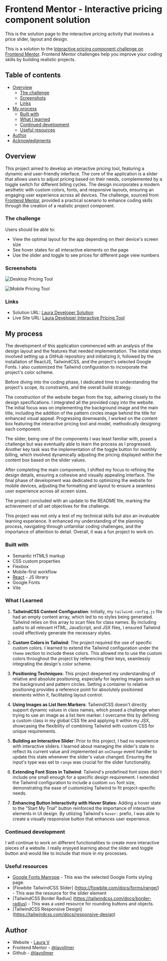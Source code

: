 # Frontend Mentor - Interactive pricing component solution

This is the solution page to the interactive pricing activity that involves a price slider, layout and design.

This is a solution to the [Interactive pricing component challenge on Frontend Mentor](https://www.frontendmentor.io/challenges/interactive-pricing-component-t0m8PIyY8). Frontend Mentor challenges help you improve your coding skills by building realistic projects. 

## Table of contents

- [Overview](#overview)
  - [The challenge](#the-challenge)
  - [Screenshots](#screenshots)
  - [Links](#links)
- [My process](#my-process)
  - [Built with](#built-with)
  - [What I learned](#what-i-learned)
  - [Continued development](#continued-development)
  - [Useful resources](#useful-resources)
- [Author](#author)
- [Acknowledgments](#acknowledgments)

## Overview

This project aimed to develop an interactive pricing tool, featuring a dynamic and user-friendly interface. The core of the application is a slider that allows users to adjust pricing based on their needs, complemented by a toggle switch for different billing cycles. The design incorporates a modern aesthetic with custom colors, fonts, and responsive layouts, ensuring an engaging user experience across all devices. The challenge, sourced from [Frontend Mentor](https://www.frontendmentor.io/challenges/interactive-pricing-component-t0m8PIyY8), provided a practical scenario to enhance coding skills through the creation of a realistic project component.

### The challenge

Users should be able to:

- View the optimal layout for the app depending on their device's screen size
- See hover states for all interactive elements on the page
- Use the slider and toggle to see prices for different page view numbers

### Screenshots

![Desktop Pricing Tool](./src/assets/PricingToolScreenshot.png)

![Mobile Pricing Tool](./src/assets/MobilePricingTool.png)


### Links

- Solution URL: [Laura Developer Solution](https://www.frontendmentor.io/solutions/reactjs-tailwindcss-vite-interactive-pricing-tool-BQeKEFSq2R)
- Live Site URL: [Laura Developer Interactive Pricing Tool](https://pricingtool-lauradev.netlify.app/)

## My process

The development of this application commenced with an analysis of the design layout and the features that needed implementation. The initial steps involved setting up a GitHub repository and initializing it, followed by the installation of ReactJS, TailwindCSS, and the project's selected Google Fonts. I also customized the Tailwind configuration to incorporate the project's color scheme.

Before diving into the coding phase, I dedicated time to understanding the project's scope, its constraints, and the overall build strategy. 

The construction of the website began from the top, adhering closely to the design specifications. I  integrated all the provided copy into the website. The initial focus was on implementing the background image and the main title, including the addition of the pattern circles image behind the title for enhanced visual appeal. Progressing downwards, I worked on the content box featuring the interactive pricing tool and model, methodically designing each component.

The slider, being one of the components I was least familiar with, posed a challenge but was eventually able to learn the process as I progressed. Another key task was the implementation of the toggle button for monthly billing, which involved dynamically adjusting the pricing displayed within the content box based on the slider values.

After completing the main components, I shifted my focus to refining the design details, ensuring a cohesive and visually appealing interface. The final phase of development was dedicated to optimizing the website for mobile devices, adjusting the formatting and layout to ensure a seamless user experience across all screen sizes.

The project concluded with an update to the README file, marking the achievement of all set objectives for the challenge.

This project was not only a test of my technical skills but also an invaluable learning experience. It enhanced my understanding of the planning process, navigating through unfamiliar coding challenges, and the importance of attention to detail. Overall, it was a fun project to work on.


### Built with

- Semantic HTML5 markup
- CSS custom properties
- Flexbox
- Mobile-first workflow
- [React](https://reactjs.org/) - JS library
- Google Fonts
- Vite

### What I Learned

1. **TailwindCSS Content Configuration**: Initially, my `tailwind.config.js` file had an empty content array, which led to no styles being generated. Tailwind relies on this array to scan files for class names. By including paths to all relevant HTML, JavaScript, and JSX files, I ensured Tailwind could effectively generate the necessary styles.

2. **Custom Colors in Tailwind**: The project required the use of specific custom colors. I learned to extend the Tailwind configuration under the `theme` section to include these colors. This allowed me to use the custom colors throughout the project by referencing their keys, seamlessly integrating the design's color scheme.

3. **Positioning Techniques**: This project deepened my understanding of relative and absolute positioning, especially for layering images such as the background and pattern circles. Setting a container to relative positioning provides a reference point for absolutely positioned elements within it, facilitating layout control.

4. **Using Images as List Item Markers**: TailwindCSS doesn't directly support dynamic values in class names, which posed a challenge when trying to use an image as a list item marker. I overcame this by defining a custom class in my global CSS file and applying it within my JSX, showcasing the flexibility of combining Tailwind with custom CSS for unique requirements.

5. **Building an Interactive Slider**: Prior to this project, I had no experience with interactive sliders. I learned about managing the slider's state to reflect its current value and implemented an `onChange` event handler to update this state whenever the slider's value changed. Ensuring the input's type was set to `range` was crucial for the slider functionality.

6. **Extending Font Sizes in Tailwind**: Tailwind's predefined font sizes didn't include one small enough for a specific design requirement. I extended the Tailwind configuration to include a custom `xxs` font size, demonstrating the ease of customizing Tailwind to fit project-specific needs.

7. **Enhancing Button Interactivity with Hover States**: Adding a hover state to the "Start My Trial" button reinforced the importance of interactive elements in UI design. By utilizing Tailwind's `hover:` prefix, I was able to create a visually responsive button that enhances user experience.

### Continued development

I will continue to work on different functionalities to create more interactive pieces of a website. I really enjoyed learning about the slider and toggle button and would like to include that more in my processes.

### Useful resources

- [Google Fonts Manrope](https://fonts.google.com/specimen/Manrope) - This was the selected Google Fonts styling page.
- [Flowbite TailwindCSS Slider] (https://flowbite.com/docs/forms/range/) - This was the resource for the slider element
- [TailwindCSS Border Radius] (https://tailwindcss.com/docs/border-radius) - This was a used resource for rounding buttons and objects.
- [TailwindCSS Responsive Design] (https://tailwindcss.com/docs/responsive-design)

## Author

- Website - [Laura V](www.lauradeveloper.com)
- Frontend Mentor - [@lavollmer](https://www.frontendmentor.io/profile/yourusername)
- Github - [@lavollmer](https://github.com/lavollmer)

